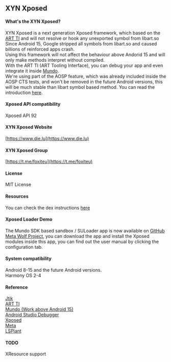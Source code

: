 ## XYN Xposed
#### What's the XYN Xposed?
XYN Xposed is a next generation Xposed framework, which based on the [ART TI](https://source.android.google.cn/docs/core/runtime/art-ti) and will not resolve or hook any unexported symbol from libart.so  
Since Android 15, Google stripped all symbols from libart.so and caused billions of reinforced apps crash.  
Using this framework will not affect the behaviour above Andorid 15 and will only make methods interpret without compiled.  
With the ART TI (ART Tooling Interface), you can debug your app and even integrate it inside [Mundo](https://github.com/Katana-Official/SPatch-Update/releases).  
We're using part of the AOSP feature, which was already included inside the AOSP CTS tests, and won't be removed in the future Android versions, this will be much stable than libart symbol based method. You can read the introduction [here](https://source.android.google.cn/docs/core/runtime/art-ti#validation).
#### Xposed API compatibility
Xposed API 92
#### XYN Xposed Website
[https://www.die.lu](https://www.die.lu)
#### XYN Xposed Group
[https://t.me/foxiteu](https://t.me/foxiteu)
#### License
MIT License
#### Resources
You can check the dex instructions [here](https://cs.android.com/android/platform/superproject/main/+/main:tools/dexter/slicer/)
#### Xposed Loader Demo
The Mundo SDK based sandbox / SULoader app is now available on [GitHub Meta Wolf Project](https://github.com/Katana-Official/Meta/releases), you can download the app and install the Xposed modules inside this app, you can find out the user manual by clicking the configuration tab.
#### System compatibility
Android 8-15 and the future Android versions.  
Harmony OS 2-4
#### Reference
[Jtik](https://github.com/chancerly/jtik)  
[ART TI](https://source.android.google.cn/docs/core/runtime/art-ti)  
[Mundo (Work above Android 15)](https://github.com/Katana-Official/SPatch-Update)  
[Android Studio Debugger](https://developer.android.google.cn/studio/intro/)  
[Xposed](https://github.com/rovo89/Xposed)  
[Meta](https://github.com/Katana-Official/Meta)  
[LSPlant](https://github.com/LSPosed/LSPlant)
#### TODO
XResource support